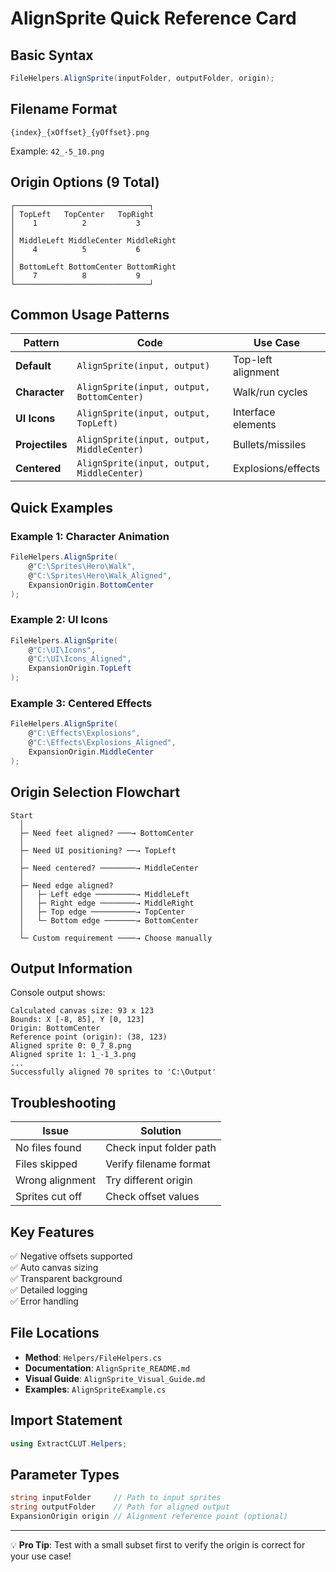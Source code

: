# AlignSprite Quick Reference Card

## Basic Syntax
```csharp
FileHelpers.AlignSprite(inputFolder, outputFolder, origin);
```

## Filename Format
```
{index}_{xOffset}_{yOffset}.png
```
Example: `42_-5_10.png`

## Origin Options (9 Total)

```
┌──────────────────────────────┐
│ TopLeft   TopCenter   TopRight
│    1          2           3
│
│ MiddleLeft MiddleCenter MiddleRight
│    4          5           6
│
│ BottomLeft BottomCenter BottomRight
│    7          8           9
└──────────────────────────────┘
```

## Common Usage Patterns

| Pattern | Code | Use Case |
|---------|------|----------|
| **Default** | `AlignSprite(input, output)` | Top-left alignment |
| **Character** | `AlignSprite(input, output, BottomCenter)` | Walk/run cycles |
| **UI Icons** | `AlignSprite(input, output, TopLeft)` | Interface elements |
| **Projectiles** | `AlignSprite(input, output, MiddleCenter)` | Bullets/missiles |
| **Centered** | `AlignSprite(input, output, MiddleCenter)` | Explosions/effects |

## Quick Examples

### Example 1: Character Animation
```csharp
FileHelpers.AlignSprite(
    @"C:\Sprites\Hero\Walk",
    @"C:\Sprites\Hero\Walk_Aligned",
    ExpansionOrigin.BottomCenter
);
```

### Example 2: UI Icons
```csharp
FileHelpers.AlignSprite(
    @"C:\UI\Icons",
    @"C:\UI\Icons_Aligned",
    ExpansionOrigin.TopLeft
);
```

### Example 3: Centered Effects
```csharp
FileHelpers.AlignSprite(
    @"C:\Effects\Explosions",
    @"C:\Effects\Explosions_Aligned",
    ExpansionOrigin.MiddleCenter
);
```

## Origin Selection Flowchart

```
Start
  │
  ├─ Need feet aligned? ───→ BottomCenter
  │
  ├─ Need UI positioning? ──→ TopLeft
  │
  ├─ Need centered? ────────→ MiddleCenter
  │
  ├─ Need edge aligned?
  │   ├─ Left edge ─────────→ MiddleLeft
  │   ├─ Right edge ────────→ MiddleRight
  │   ├─ Top edge ──────────→ TopCenter
  │   └─ Bottom edge ───────→ BottomCenter
  │
  └─ Custom requirement ────→ Choose manually
```

## Output Information

Console output shows:
```
Calculated canvas size: 93 x 123
Bounds: X [-8, 85], Y [0, 123]
Origin: BottomCenter
Reference point (origin): (38, 123)
Aligned sprite 0: 0_7_8.png
Aligned sprite 1: 1_-1_3.png
...
Successfully aligned 70 sprites to 'C:\Output'
```

## Troubleshooting

| Issue | Solution |
|-------|----------|
| No files found | Check input folder path |
| Files skipped | Verify filename format |
| Wrong alignment | Try different origin |
| Sprites cut off | Check offset values |

## Key Features

✅ Negative offsets supported  
✅ Auto canvas sizing  
✅ Transparent background  
✅ Detailed logging  
✅ Error handling  

## File Locations

- **Method**: `Helpers/FileHelpers.cs`
- **Documentation**: `AlignSprite_README.md`
- **Visual Guide**: `AlignSprite_Visual_Guide.md`
- **Examples**: `AlignSpriteExample.cs`

## Import Statement
```csharp
using ExtractCLUT.Helpers;
```

## Parameter Types
```csharp
string inputFolder     // Path to input sprites
string outputFolder    // Path for aligned output
ExpansionOrigin origin // Alignment reference point (optional)
```

---

💡 **Pro Tip**: Test with a small subset first to verify the origin is correct for your use case!
